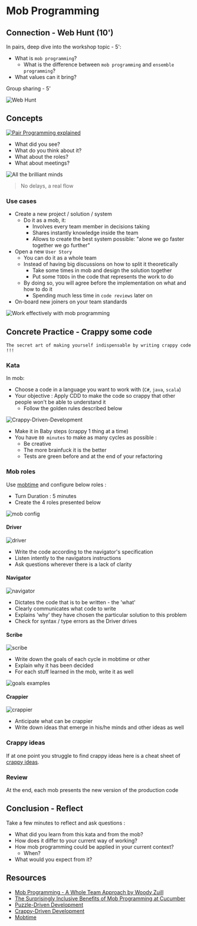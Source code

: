 # Mob Programming
## Connection - Web Hunt (10')
In pairs, deep dive into the workshop topic - 5':
- What is `mob programming`? 
  - What is the difference between `mob programming` and `ensemble programming`?
- What values can it bring?

Group sharing - 5'

![Web Hunt](img/hunt.png)

## Concepts
[![Pair Programming explained](img/a-day-of-mob-programming.png)](https://youtu.be/dVqUcNKVbYg)

- What did you see?
- What do you think about it?
- What about the roles?
- What about meetings?

![All the brilliant minds](img/brilliant-minds.png)

> No delays, a real flow

### Use cases
- Create a new project / solution / system
  - Do it as a mob, it:
    - Involves every team member in decisions taking
    - Shares instantly knowledge inside the team
    - Allows to create the best system possible: "alone we go faster together we go further"
- Open a new `User Story`
  - You can do it as a whole team
  - Instead of having big discussions on how to split it theoretically
    - Take some times in mob and design the solution together
    - Put some `TODOs` in the code that represents the work to do
  - By doing so, you will agree before the implementation on what and how to do it
    - Spending much less time in `code reviews` later on
- On-board new joiners on your team standards

![Work effectively with mob programming](img/working-effectively-with-pair-mob-programming.png)

## Concrete Practice - Crappy some code
`The secret art of making yourself indispensable by writing crappy code !!!`

### Kata
In mob:
- Choose a code in a language you want to work with (`C#`, `java`, `scala`)
- Your objective : Apply CDD to make the code so crappy that other people won't be able to understand it
  - Follow the golden rules described below

![Crappy-Driven-Development](img/crappy-driven-development.png)

- Make it in Baby steps (crappy 1 thing at a time)
- You have `80 minutes` to make as many cycles as possible :
  - Be creative
  - The more brainfuck it is the better
  - Tests are green before and at the end of your refactoring

### Mob roles
Use [mobtime](https://mobti.me/) and configure below roles :
* Turn Duration : 5 minutes
* Create the 4 roles presented below

![mob config](img/mob-config.png)

#### Driver
![driver](img/driver.png)

- Write the code according to the navigator's specification
- Listen intently to the navigators instructions
- Ask questions wherever there is a lack of clarity

#### Navigator
![navigator](img/navigator.png)

- Dictates the code that is to be written - the 'what'
- Clearly communicates what code to write
- Explains 'why' they have chosen the particular solution to this problem
- Check for syntax / type errors as the Driver drives

#### Scribe
![scribe](img/scribe.png)

- Write down the goals of each cycle in mobtime or other
- Explain why it has been decided
- For each stuff learned in the mob, write it as well

![goals examples](img/example.png)

#### Crappier
![crappier](img/crappier.png)

- Anticipate what can be crappier
- Write down ideas that emerge in his/he minds and other ideas as well

### Crappy ideas
If at one point you struggle to find crappy ideas here is a cheat sheet of [crappy ideas](files/crappy-ideas.pdf).

### Review
At the end, each mob presents the new version of the production code

## Conclusion - Reflect
Take a few minutes to reflect and ask questions :
- What did you learn from this kata and from the mob?
- How does it differ to your current way of working?
- How mob programming could be applied in your current context?
  - When?
- What would you expect from it?

## Resources
- [Mob Programming - A Whole Team Approach by Woody Zuill](https://leanpub.com/mobprogramming)
- [The Surprisingly Inclusive Benefits of Mob Programming at Cucumber](https://cucumber.io/blog/bdd/inclusive-benefits-of-mob-programming/)
- [Puzzle-Driven Development](https://www.yegor256.com/2010/03/04/pdd.html)
- [Crappy-Driven Development](https://github.com/ythirion/crappy-driven-development)
- [Mobtime](https://mobti.me/)
